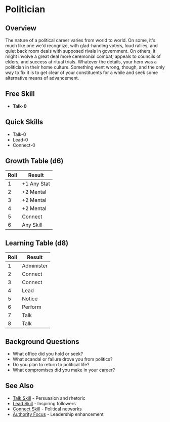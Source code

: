 # Politician

## Overview
The nature of a political career varies from world to world. On some, it's much like one we'd recognize, with glad-handing voters, loud rallies, and quiet back room deals with supposed rivals in government. On others, it might involve a great deal more ceremonial combat, appeals to councils of elders, and success at ritual trials. Whatever the details, your hero was a politician in their home culture. Something went wrong, though, and the only way to fix it is to get clear of your constituents for a while and seek some alternative means of advancement.

## Free Skill
- **Talk-0**

## Quick Skills
- Talk-0
- Lead-0
- Connect-0

## Growth Table (d6)
| Roll | Result |
|------|--------|
| 1 | +1 Any Stat |
| 2 | +2 Mental |
| 3 | +2 Mental |
| 4 | +2 Mental |
| 5 | Connect |
| 6 | Any Skill |

## Learning Table (d8)
| Roll | Result |
|------|--------|
| 1 | Administer |
| 2 | Connect |
| 3 | Connect |
| 4 | Lead |
| 5 | Notice |
| 6 | Perform |
| 7 | Talk |
| 8 | Talk |

## Background Questions
- What office did you hold or seek?
- What scandal or failure drove you from politics?
- Do you plan to return to political life?
- What compromises did you make in your career?

## See Also
- [Talk Skill](../skills/talk.md) - Persuasion and rhetoric
- [Lead Skill](../skills/lead.md) - Inspiring followers
- [Connect Skill](../skills/connect.md) - Political networks
- [Authority Focus](../foci/non-combat/authority.md) - Leadership enhancement
